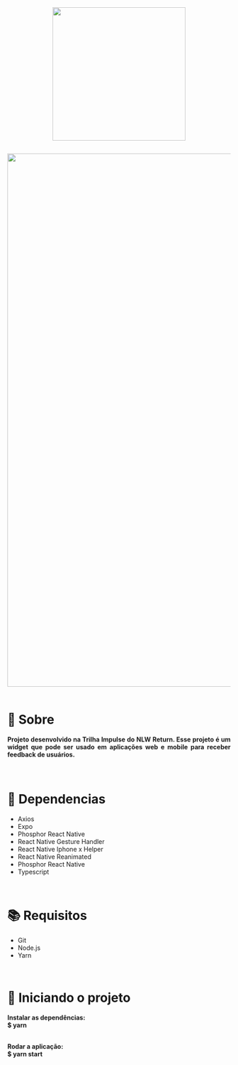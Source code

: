 <div align="center">
  <img src="https://user-images.githubusercontent.com/67304453/170726643-f17beb77-c322-4b40-b96c-e1d26c129f91.svg" width="300" >
</div>

##

<img src="" width="1200"/>

<br>
<br>

<h1>📃 Sobre</h1>
 
<h4 align="justify">Projeto desenvolvido na Trilha Impulse do NLW Return. Esse projeto é um widget que pode ser usado em aplicações web e mobile para receber feedback de usuários.</h4>

<br>

<h1>🔧 Dependencias</h1>
 
 <ul>
  <li>Axios</li>
  <li>Expo</li>
  <li>Phosphor React Native</li> 
   <li>React Native Gesture Handler</li> 
  <li>React Native Iphone x Helper</li> 
  <li>React Native Reanimated</li> 
  <li>Phosphor React Native</li> 
   <li>Typescript</li>
</ul>
 
<br>

<h1>📚 Requisitos</h1>

<ul>
  <li>Git</li>
  <li>Node.js</li>
  <li>Yarn</li>
</ul>

<br>
   
<h1>🚀 Iniciando o projeto</h1>

<h4>
  Instalar as dependências:
  <br>
  $ yarn
  
  <br>
  <br>
  
  Rodar a aplicação:
  <br>
  $ yarn start
</h4>
